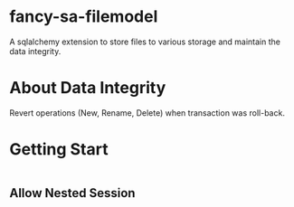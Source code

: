 # fancy-sa-filemodel
A sqlalchemy extension to store files to various storage and maintain the data integrity.


# About Data Integrity
Revert operations (New, Rename, Delete) when transaction was roll-back.


# Getting Start
```python

```

## Allow Nested Session